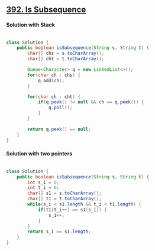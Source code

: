 ## [392. Is Subsequence](https://leetcode.com/problems/is-subsequence/description/)

#### Solution with Stack

```java

class Solution {
    public boolean isSubsequence(String s, String t) {
        char[] chs = s.toCharArray();
        char[] cht = t.toCharArray();

        Queue<Character> q = new LinkedList<>();
        for(char ch : chs) {
            q.add(ch);
        }

        for(char ch : cht) {
            if(q.peek() != null && ch == q.peek()) {
                q.poll();
            }
        }

        return q.peek() == null;
    }
}

```

#### Solution with two pointers

```java

class Solution {
    public boolean isSubsequence(String s, String t) {
        int s_i = 0;
        int t_i = 0;
        char[] s1 = s.toCharArray();
        char[] t1 = t.toCharArray();
        while(s_i < s1.length && t_i < t1.length) {
            if(t1[t_i++] == s1[s_i]) {
                s_i++;
            }
        }
        return s_i == s1.length;
    }
}

```